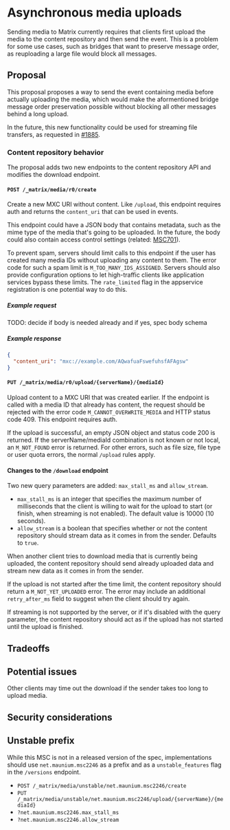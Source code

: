 # Asynchronous media uploads
Sending media to Matrix currently requires that clients first upload the media
to the content repository and then send the event. This is a problem for some
use cases, such as bridges that want to preserve message order, as reuploading
a large file would block all messages.

## Proposal
This proposal proposes a way to send the event containing media before actually
uploading the media, which would make the aformentioned bridge message order
preservation possible without blocking all other messages behind a long upload.

In the future, this new functionality could be used for streaming file
transfers, as requested in [#1885].

### Content repository behavior
The proposal adds two new endpoints to the content repository API and modifies
the download endpoint.

#### `POST /_matrix/media/r0/create`
Create a new MXC URI without content. Like `/upload`, this endpoint requires
auth and returns the `content_uri` that can be used in events.

This endpoint could have a JSON body that contains metadata, such as the mime
type of the media that's going to be uploaded. In the future, the body could
also contain access control settings (related: [MSC701]).

To prevent spam, servers should limit calls to this endpoint if the user has
created many media IDs without uploading any content to them. The error code
for such a spam limit is `M_TOO_MANY_IDS_ASSIGNED`. Servers should also provide
configuration options to let high-traffic clients like application services
bypass these limits. The `rate_limited` flag in the appservice registration is
one potential way to do this.

##### Example request
TODO: decide if body is needed already and if yes, spec body schema

##### Example response
```json
{
  "content_uri": "mxc://example.com/AQwafuaFswefuhsfAFAgsw"
}
```

#### `PUT /_matrix/media/r0/upload/{serverName}/{mediaId}`
Upload content to a MXC URI that was created earlier. If the endpoint is called
with a media ID that already has content, the request should be rejected with
the error code `M_CANNOT_OVERWRITE_MEDIA` and HTTP status code 409. This endpoint
requires auth.

If the upload is successful, an empty JSON object and status code 200 is
returned. If the serverName/mediaId combination is not known or not local, an
`M_NOT_FOUND` error is returned. For other errors, such as file size, file type
or user quota errors, the normal `/upload` rules apply.

#### Changes to the `/download` endpoint
Two new query parameters are added: `max_stall_ms` and `allow_stream`.

* `max_stall_ms` is an integer that specifies the maximum number of milliseconds
  that the client is willing to wait for the upload to start (or finish, when
  streaming is not enabled). The default value is 10000 (10 seconds).
* `allow_stream` is a boolean that specifies whether or not the content
  repository should stream data as it comes in from the sender. Defaults to
  `true`.

When another client tries to download media that is currently being uploaded,
the content repository should send already uploaded data and stream new data as
it comes in from the sender.

If the upload is not started after the time limit, the content repository
should return a `M_NOT_YET_UPLOADED` error. The error may include an additional
`retry_after_ms` field to suggest when the client should try again.

If streaming is not supported by the server, or if it's disabled with the query
parameter, the content repository should act as if the upload has not started
until the upload is finished.

## Tradeoffs

## Potential issues
Other clients may time out the download if the sender takes too long to upload
media.

## Security considerations

## Unstable prefix
While this MSC is not in a released version of the spec, implementations should
use `net.maunium.msc2246` as a prefix and as a `unstable_features` flag in the
`/versions` endpoint.

* `POST /_matrix/media/unstable/net.maunium.msc2246/create`
* `PUT /_matrix/media/unstable/net.maunium.msc2246/upload/{serverName}/{mediaId}`
* `?net.maunium.msc2246.max_stall_ms`
* `?net.maunium.msc2246.allow_stream`

[#1885]: https://github.com/matrix-org/matrix-doc/issues/1885
[MSC701]: https://github.com/matrix-org/matrix-doc/issues/701
